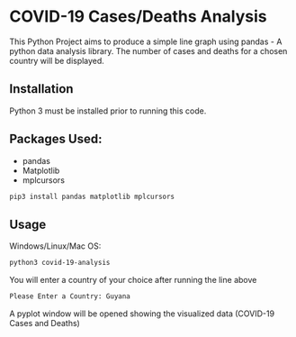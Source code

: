 # COVID-19 Cases/Deaths Analysis

This Python Project aims to produce a simple line graph using pandas - A python data analysis library.
The number of cases and deaths for a chosen country will be displayed.

## Installation
Python 3 must be installed prior to running this code.

## Packages Used:
* pandas
* Matplotlib
* mplcursors

```sh
pip3 install pandas matplotlib mplcursors
```

## Usage
Windows/Linux/Mac OS:

```sh
python3 covid-19-analysis
```

You will enter a country of your choice after running the line above
```sh
Please Enter a Country: Guyana
```

A pyplot window will be opened showing the visualized data (COVID-19 Cases and Deaths)
